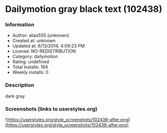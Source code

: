 # Dailymotion gray black text (102438)

### Information
- Author: alias555 (unknown)
- Created at: unknown
- Updated at: 6/13/2014, 4:09:23 PM
- License: NO-REDISTRIBUTION
- Category: dailymotion
- Rating: undefined
- Total installs: 194
- Weekly installs: 0


### Description
dark gray


### Screenshots (links to userstyles.org)
![https://userstyles.org/style_screenshots/102438-after.png](https://userstyles.org/style_screenshots/102438-after.png)


